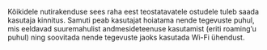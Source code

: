 Kõikidele nutirakenduse sees raha eest teostatavatele ostudele tuleb saada
kasutaja kinnitus. Samuti peab kasutajat hoiatama nende tegevuste puhul, mis
eeldavad suuremahulist andmesideteenuse kasutamist (eriti roaming’u puhul) ning
soovitada nende tegevuste jaoks kasutada Wi-Fi ühendust.
